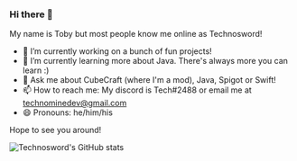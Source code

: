 ### Hi there 👋
My name is Toby but most people know me online as Technosword!

- 🔭 I’m currently working on a bunch of fun projects!
- 🌱 I’m currently learning more about Java. There's always more you can learn :)
- 💬 Ask me about CubeCraft (where I'm a mod), Java, Spigot or Swift!
- 📫 How to reach me: My discord is Tech#2488 or email me at technominedev@gmail.com
- 😄 Pronouns: he/him/his 

Hope to see you around!

![Technosword's GitHub stats](https://github-readme-stats.vercel.app/api?username=Technosword&count_private=true&show_icons=true)

